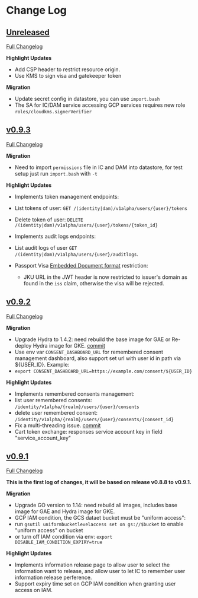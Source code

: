 # Change Log

## [Unreleased](https://github.com/GoogleCloudPlatform/healthcare-federated-access-services/tree/HEAD)

[Full Changelog](https://github.com/GoogleCloudPlatform/healthcare-federated-access-services/compare/v0.9.3...HEAD)

**Highlight Updates**

*  Add CSP header to restrict resource origin.
*  Use KMS to sign visa and gatekeeper token


**Migration**

*  Update secret config in datastore, you can use `import.bash`
*  The SA for IC/DAM service accessing GCP services requires new role `roles/cloudkms.signerVerifier`

## [v0.9.3](https://github.com/GoogleCloudPlatform/healthcare-federated-access-services/tree/v0.9.3)

[Full Changelog](https://github.com/GoogleCloudPlatform/healthcare-federated-access-services/compare/v0.9.2...v0.9.3)

**Migration**

*  Need to import `permissions` file in IC and DAM into datastore, for test setup just run `import.bash` with `-t`

**Highlight Updates**

*  Implements token management endpoints:

  *  List tokens of user: `GET /(identity|dam)/v1alpha/users/{user}/tokens`
  *  Delete token of user: `DELETE /(identity|dam)/v1alpha/users/{user}/tokens/{token_id}`

*  Implements audit logs endpoints:

  *  List audit logs of user `GET /(identity|dam)/v1alpha/users/{user}/auditlogs`.

*  Passport Visa [Embedded Document format](https://github.com/ga4gh/data-security/blob/master/AAI/AAIConnectProfile.md#embedded-document-token-format) restriction:

     *  JKU URL in the JWT header is now restricted to issuer's domain as found in the `iss` claim, otherwise the visa will be rejected.

## [v0.9.2](https://github.com/GoogleCloudPlatform/healthcare-federated-access-services/tree/v0.9.2)

[Full Changelog](https://github.com/GoogleCloudPlatform/healthcare-federated-access-services/compare/v0.9.1...v0.9.2)

**Migration**

*  Upgrade Hydra to 1.4.2: need rebuild the base image for GAE or Re-deploy Hydra image for GKE. [commit](https://github.com/GoogleCloudPlatform/healthcare-federated-access-services/commit/d7e34f2c8c27de83e6c98620ca391b48a679e5b0)
*  Use env var `CONSENT_DASHBOARD_URL` for remembered consent management dashboard, also support set url with user id in path via ${USER_ID}. Example:
  *  `export CONSENT_DASHBOARD_URL=https://example.com/consent/${USER_ID}`

**Highlight Updates**

*  Implements remembered consents management:
  *  list user remembered consents: `/identity/v1alpha/{realm}/users/{user}/consents`
  *  delete user remembered consent: `/identity/v1alpha/{realm}/users/{user}/consents/{consent_id}`
*  Fix a multi-threading issue. [commit](https://github.com/GoogleCloudPlatform/healthcare-federated-access-services/commit/8aa9c49cc7cef5329bb1eef523b66573d864fe71)
*  Cart token exchange: responses service account key in field "service_account_key"

## [v0.9.1](https://github.com/GoogleCloudPlatform/healthcare-federated-access-services/tree/v0.9.1)

[Full Changelog](https://github.com/GoogleCloudPlatform/healthcare-federated-access-services/compare/v0.8.8...v0.9.1)

**This is the first log of changes, it will be based on release v0.8.8 to v0.9.1.**

**Migration**

*  Upgrade GO version to 1.14: need rebuild all images, includes base image for GAE and Hydra image for GKE.
*  GCP IAM condition, the GCS dataet bucket must be "uniform access":
  *  run `gsutil uniformbucketlevelaccess set on gs://$bucket` to enable "uniform access" on bucket
  *  or turn off IAM condition via env: `export DISABLE_IAM_CONDITION_EXPIRY=true`

**Highlight Updates**

*  Implements information release page to allow user to select the information want to release, and allow user to let IC to remember user information release perference.
*  Support expiry time set on GCP IAM condition when granting user access on IAM.
